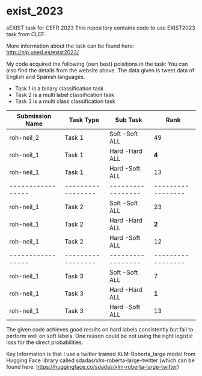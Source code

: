 # exist_2023
sEXIST task for CEFR 2023
This repository contains code to use EXIST2023 task from CLEF. 

More information about the task can be found here:
http://nlp.uned.es/exist2023/

My code acquired the following (own best) poisitions in the task:
You can also find the details from the website above.
The data given is tweet data of English and Spanish languages.

- Task 1 is a binary classification task 
- Task 2 is a multi label classification task
- Task 3 is a multi class classification task

| Submission Name | Task Type				|Sub Task 				|Rank 						|
|-----------------|-----------------|-----------------|-----------------|
| roh-neil_2 			|Task 1						| Soft -Soft ALL  |49|
| roh-neil_1 			|Task 1						| Hard -Hard ALL	|**4**|
| roh-neil_1 			|Task 1						| Hard -Soft ALL	|13|
|-----------------|-----------------|-----------------|-----------------|
| roh-neil_1 			|Task 2						| Soft -Soft ALL  |23|
| roh-neil_1 			|Task 2						| Hard -Hard ALL	|**2**|
| roh-neil_1 			|Task 2						| Hard -Soft ALL	|12|
|-----------------|-----------------|-----------------|-----------------|
| roh-neil_1 			|Task 3						| Soft -Soft ALL  |7|
| roh-neil_1 			|Task 3						| Hard -Hard ALL	|**1**|
| roh-neil_1 			|Task 3						| Hard -Soft ALL	|13|

The given code achieves good results on hard labels consistently but fail to perform well on soft labels. One reason could be not using the right logistic loss for the direct probabilities.

Key Information is that I use a twitter trained XLM-Roberta_large model from Hugging Face library called sdadas/xlm-roberta-large-twitter (which can be found here: https://huggingface.co/sdadas/xlm-roberta-large-twitter)
